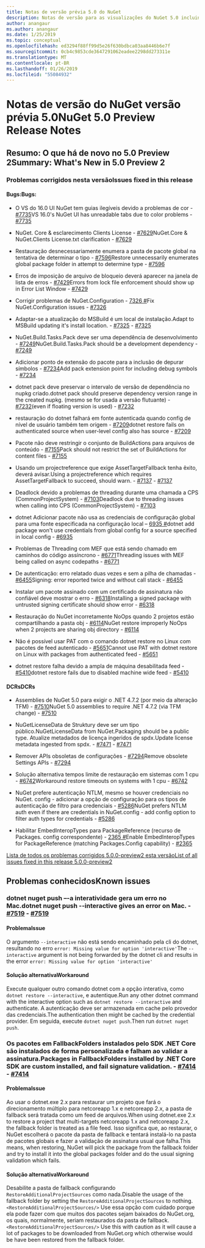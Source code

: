 ```yaml
---
title: Notas de versão prévia 5.0 do NuGet
description: Notas de versão para as visualizações do NuGet 5.0 incluindo problemas conhecidos, correções de bug, novos recursos e DCRs.
author: anangaur
ms.author: anangaur
ms.date: 1/25/2019
ms.topic: conceptual
ms.openlocfilehash: ed3294f88ff99d5e26f630bdbca03aa8446b6e7f
ms.sourcegitcommit: 0cb4c9853cde3647291062eadee2298dd273311e
ms.translationtype: MT
ms.contentlocale: pt-BR
ms.lasthandoff: 01/26/2019
ms.locfileid: "55084932"
---
```

# <a name="nuget-50-preview-release-notes"></a><span data-ttu-id="ad52e-103">Notas de versão do NuGet versão prévia 5.0</span><span class="sxs-lookup"><span data-stu-id="ad52e-103">NuGet 5.0 Preview Release Notes</span></span>

## <a name="summary-whats-new-in-50-preview-2"></a><span data-ttu-id="ad52e-104">Resumo: O que há de novo no 5.0 Preview 2</span><span class="sxs-lookup"><span data-stu-id="ad52e-104">Summary: What's New in 5.0 Preview 2</span></span>

### <a name="issues-fixed-in-this-release"></a><span data-ttu-id="ad52e-105">Problemas corrigidos nesta versão</span><span class="sxs-lookup"><span data-stu-id="ad52e-105">Issues fixed in this release</span></span>

#### <a name="bugs"></a><span data-ttu-id="ad52e-106">Bugs:</span><span class="sxs-lookup"><span data-stu-id="ad52e-106">Bugs:</span></span>

* <span data-ttu-id="ad52e-107">O VS do 16.0 UI NuGet tem guias ilegíveis devido a problemas de cor - [#7735](https://github.com/NuGet/Home/issues/7735)</span><span class="sxs-lookup"><span data-stu-id="ad52e-107">VS 16.0's NuGet UI has unreadable tabs due to color problems - [#7735](https://github.com/NuGet/Home/issues/7735)</span></span>

* <span data-ttu-id="ad52e-108">NuGet. Core & esclarecimento Clients License - [#7629](https://github.com/NuGet/Home/issues/7629)</span><span class="sxs-lookup"><span data-stu-id="ad52e-108">NuGet.Core & NuGet.Clients License.txt clarification - [#7629](https://github.com/NuGet/Home/issues/7629)</span></span>

* <span data-ttu-id="ad52e-109">Restauração desnecessariamente enumera a pasta de pacote global na tentativa de determinar o tipo - [#7596](https://github.com/NuGet/Home/issues/7596)</span><span class="sxs-lookup"><span data-stu-id="ad52e-109">Restore unnecessarily enumerates global package folder in attempt to determine type - [#7596](https://github.com/NuGet/Home/issues/7596)</span></span>

* <span data-ttu-id="ad52e-110">Erros de imposição de arquivo de bloqueio deverá aparecer na janela de lista de erros - [#7429](https://github.com/NuGet/Home/issues/7429)</span><span class="sxs-lookup"><span data-stu-id="ad52e-110">Errors from lock file enforcement should show up in Error List Window - [#7429](https://github.com/NuGet/Home/issues/7429)</span></span>

* <span data-ttu-id="ad52e-111">Corrigir problemas de NuGet.Configuration - [7326 #](https://github.com/NuGet/Home/issues/7326)</span><span class="sxs-lookup"><span data-stu-id="ad52e-111">Fix NuGet.Configuration issues - [#7326](https://github.com/NuGet/Home/issues/7326)</span></span>

* <span data-ttu-id="ad52e-112">Adaptar-se a atualização do MSBuild é um local de instalação.</span><span class="sxs-lookup"><span data-stu-id="ad52e-112">Adapt to MSBuild updating it's install location.</span></span><span data-ttu-id="ad52e-113">  - [#7325](https://github.com/NuGet/Home/issues/7325)</span><span class="sxs-lookup"><span data-stu-id="ad52e-113">  - [#7325](https://github.com/NuGet/Home/issues/7325)</span></span>

* <span data-ttu-id="ad52e-114">NuGet.Build.Tasks.Pack deve ser uma dependência de desenvolvimento - [#7249](https://github.com/NuGet/Home/issues/7249)</span><span class="sxs-lookup"><span data-stu-id="ad52e-114">NuGet.Build.Tasks.Pack should be a development dependency - [#7249](https://github.com/NuGet/Home/issues/7249)</span></span>

* <span data-ttu-id="ad52e-115">Adicionar ponto de extensão do pacote para a inclusão de depurar símbolos - [#7234](https://github.com/NuGet/Home/issues/7234)</span><span class="sxs-lookup"><span data-stu-id="ad52e-115">Add pack extension point for including debug symbols - [#7234](https://github.com/NuGet/Home/issues/7234)</span></span>

* <span data-ttu-id="ad52e-116">dotnet pack deve preservar o intervalo de versão de dependência no nupkg criado.</span><span class="sxs-lookup"><span data-stu-id="ad52e-116">dotnet pack should preserve dependency version range in the created nupkg.</span></span> <span data-ttu-id="ad52e-117">(mesmo se for usada a versão flutuante) - [#7232](https://github.com/NuGet/Home/issues/7232)</span><span class="sxs-lookup"><span data-stu-id="ad52e-117">(even if floating version is used) - [#7232](https://github.com/NuGet/Home/issues/7232)</span></span>

* <span data-ttu-id="ad52e-118">restauração do dotnet falhará em fonte autenticada quando config de nível de usuário também tem origem - [#7209](https://github.com/NuGet/Home/issues/7209)</span><span class="sxs-lookup"><span data-stu-id="ad52e-118">dotnet restore fails on authenticated source when user-level config also has source - [#7209](https://github.com/NuGet/Home/issues/7209)</span></span>

* <span data-ttu-id="ad52e-119">Pacote não deve restringir o conjunto de BuildActions para arquivos de conteúdo - [#7155](https://github.com/NuGet/Home/issues/7155)</span><span class="sxs-lookup"><span data-stu-id="ad52e-119">Pack should not restrict the set of BuildActions for content files - [#7155](https://github.com/NuGet/Home/issues/7155)</span></span>

* <span data-ttu-id="ad52e-120">Usando um projectreference que exige AssetTargetFallback tenha êxito, deverá avisar.</span><span class="sxs-lookup"><span data-stu-id="ad52e-120">Using a projectreference which requires AssetTargetFallback to succeed, should warn.</span></span><span data-ttu-id="ad52e-121"> - [#7137](https://github.com/NuGet/Home/issues/7137)</span><span class="sxs-lookup"><span data-stu-id="ad52e-121"> - [#7137](https://github.com/NuGet/Home/issues/7137)</span></span>

* <span data-ttu-id="ad52e-122">Deadlock devido a problemas de threading durante uma chamada a CPS (CommonProjectSystem) - [#7103](https://github.com/NuGet/Home/issues/7103)</span><span class="sxs-lookup"><span data-stu-id="ad52e-122">Deadlock due to threading issues when calling into CPS (CommonProjectSystem) - [#7103](https://github.com/NuGet/Home/issues/7103)</span></span>

* <span data-ttu-id="ad52e-123">dotnet Adicionar pacote não usa as credenciais de configuração global para uma fonte especificada na configuração local – [6935 #](https://github.com/NuGet/Home/issues/6935)</span><span class="sxs-lookup"><span data-stu-id="ad52e-123">dotnet add package won't use credentials from global config for a source specified in local config - [#6935](https://github.com/NuGet/Home/issues/6935)</span></span>

* <span data-ttu-id="ad52e-124">Problemas de Threading com MEF que está sendo chamado em caminhos do código assíncrono - [#6771](https://github.com/NuGet/Home/issues/6771)</span><span class="sxs-lookup"><span data-stu-id="ad52e-124">Threading issues with MEF being called on async codepaths - [#6771](https://github.com/NuGet/Home/issues/6771)</span></span>

* <span data-ttu-id="ad52e-125">De autenticação: erro relatado duas vezes e sem a pilha de chamadas - [#6455](https://github.com/NuGet/Home/issues/6455)</span><span class="sxs-lookup"><span data-stu-id="ad52e-125">Signing:  error reported twice and without call stack - [#6455](https://github.com/NuGet/Home/issues/6455)</span></span>

* <span data-ttu-id="ad52e-126">Instalar um pacote assinado com um certificado de assinatura não confiável deve mostrar o erro - [#6318](https://github.com/NuGet/Home/issues/6318)</span><span class="sxs-lookup"><span data-stu-id="ad52e-126">Installing a signed package with untrusted signing certificate should show error - [#6318](https://github.com/NuGet/Home/issues/6318)</span></span>

* <span data-ttu-id="ad52e-127">Restauração do NuGet incorretamente NoOps quando 2 projetos estão compartilhando a pasta obj - [#6114](https://github.com/NuGet/Home/issues/6114)</span><span class="sxs-lookup"><span data-stu-id="ad52e-127">NuGet restore improperly NoOps when 2 projects are sharing obj directory - [#6114](https://github.com/NuGet/Home/issues/6114)</span></span>

* <span data-ttu-id="ad52e-128">Não é possível usar PAT com o comando dotnet restore no Linux com pacotes de feed autenticado - [#5651](https://github.com/NuGet/Home/issues/5651)</span><span class="sxs-lookup"><span data-stu-id="ad52e-128">Cannot use PAT with dotnet restore on Linux with packages from authenticated feed - [#5651](https://github.com/NuGet/Home/issues/5651)</span></span>

* <span data-ttu-id="ad52e-129">dotnet restore falha devido a ampla de máquina desabilitada feed - [#5410](https://github.com/NuGet/Home/issues/5410)</span><span class="sxs-lookup"><span data-stu-id="ad52e-129">dotnet restore fails due to disabled machine wide feed - [#5410](https://github.com/NuGet/Home/issues/5410)</span></span>

#### <a name="dcrs"></a><span data-ttu-id="ad52e-130">DCRs</span><span class="sxs-lookup"><span data-stu-id="ad52e-130">DCRs</span></span>

* <span data-ttu-id="ad52e-131">Assemblies de NuGet 5.0 para exigir o .NET 4.7.2 (por meio da alteração TFM) - [#7510](https://github.com/NuGet/Home/issues/7510)</span><span class="sxs-lookup"><span data-stu-id="ad52e-131">NuGet 5.0 assemblies to require .NET 4.7.2 (via TFM change) - [#7510](https://github.com/NuGet/Home/issues/7510)</span></span>

* <span data-ttu-id="ad52e-132">NuGetLicenseData de Struktury deve ser um tipo público.</span><span class="sxs-lookup"><span data-stu-id="ad52e-132">NuGetLicenseData from NuGet.Packaging should be a public type.</span></span> <span data-ttu-id="ad52e-133">Atualize metadados de licença ingeridos de spdx.</span><span class="sxs-lookup"><span data-stu-id="ad52e-133">Update license metadata ingested from spdx.</span></span><span data-ttu-id="ad52e-134"> - [#7471](https://github.com/NuGet/Home/issues/7471)</span><span class="sxs-lookup"><span data-stu-id="ad52e-134"> - [#7471](https://github.com/NuGet/Home/issues/7471)</span></span>

* <span data-ttu-id="ad52e-135">Remover APIs obsoletas de configurações - [#7294](https://github.com/NuGet/Home/issues/7294)</span><span class="sxs-lookup"><span data-stu-id="ad52e-135">Remove obsolete Settings APIs - [#7294](https://github.com/NuGet/Home/issues/7294)</span></span>

* <span data-ttu-id="ad52e-136">Solução alternativa tempos limite de restauração em sistemas com 1 cpu - [#6742](https://github.com/NuGet/Home/issues/6742)</span><span class="sxs-lookup"><span data-stu-id="ad52e-136">Workaround restore timeouts on systems with 1 cpu - [#6742](https://github.com/NuGet/Home/issues/6742)</span></span>

* <span data-ttu-id="ad52e-137">NuGet prefere autenticação NTLM, mesmo se houver credenciais no NuGet. config - adicionar a opção de configuração para os tipos de autenticação de filtro para credenciais - [#5286](https://github.com/NuGet/Home/issues/5286)</span><span class="sxs-lookup"><span data-stu-id="ad52e-137">NuGet prefers NTLM auth even if there are credentials in NuGet.config - add config option to filter auth types for credentials - [#5286](https://github.com/NuGet/Home/issues/5286)</span></span>

* <span data-ttu-id="ad52e-138">Habilitar EmbedInteropTypes para PackageReference (recurso de Packages. config correspondente) - [2365 #](https://github.com/NuGet/Home/issues/2365)</span><span class="sxs-lookup"><span data-stu-id="ad52e-138">Enable EmbedInteropTypes for PackageReference (matching Packages.Config capability) - [#2365](https://github.com/NuGet/Home/issues/2365)</span></span>

[<span data-ttu-id="ad52e-139">Lista de todos os problemas corrigidos 5.0.0-preview2 esta versão</span><span class="sxs-lookup"><span data-stu-id="ad52e-139">List of all issues fixed in this release 5.0.0-preview2</span></span>](https://github.com/NuGet/Home/issues?q=is%3Aissue+is%3Aclosed+milestone%3A%224.9.2")


## <a name="known-issues"></a><span data-ttu-id="ad52e-140">Problemas conhecidos</span><span class="sxs-lookup"><span data-stu-id="ad52e-140">Known issues</span></span>

### <a name="dotnet-nuget-push---interactive-gives-an-error-on-mac---7519httpsgithubcomnugethomeissues7519"></a><span data-ttu-id="ad52e-141">dotnet nuget push –-a interatividade gera um erro no Mac.</span><span class="sxs-lookup"><span data-stu-id="ad52e-141">dotnet nuget push --interactive gives an error on Mac.</span></span><span data-ttu-id="ad52e-142"> - [#7519](https://github.com/NuGet/Home/issues/7519)</span><span class="sxs-lookup"><span data-stu-id="ad52e-142"> - [#7519](https://github.com/NuGet/Home/issues/7519)</span></span>

#### <a name="issue"></a><span data-ttu-id="ad52e-143">Problema</span><span class="sxs-lookup"><span data-stu-id="ad52e-143">Issue</span></span>
<span data-ttu-id="ad52e-144">O argumento `--interactive` não está sendo encaminhado pela cli do dotnet, resultando no erro `error: Missing value for option 'interactive'`</span><span class="sxs-lookup"><span data-stu-id="ad52e-144">The `--interactive` argument is not being forwarded by the dotnet cli and results in the error `error: Missing value for option 'interactive'`</span></span>

#### <a name="workaround"></a><span data-ttu-id="ad52e-145">Solução alternativa</span><span class="sxs-lookup"><span data-stu-id="ad52e-145">Workaround</span></span>
<span data-ttu-id="ad52e-146">Execute qualquer outro comando dotnet com a opção interativa, como `dotnet restore --interactive`, e autentique.</span><span class="sxs-lookup"><span data-stu-id="ad52e-146">Run any other dotnet command with the interactive option such as `dotnet restore --interactive` and authenticate.</span></span> <span data-ttu-id="ad52e-147">A autenticação deve ser armazenada em cache pelo provedor das credenciais.</span><span class="sxs-lookup"><span data-stu-id="ad52e-147">The authentication then might be cached by the credential provider.</span></span> <span data-ttu-id="ad52e-148">Em seguida, execute `dotnet nuget push`.</span><span class="sxs-lookup"><span data-stu-id="ad52e-148">Then run `dotnet nuget push`.</span></span>

### <a name="packages-in-fallbackfolders-installed-by-net-core-sdk-are-custom-installed-and-fail-signature-validation---7414httpsgithubcomnugethomeissues7414"></a><span data-ttu-id="ad52e-149">Os pacotes em FallbackFolders instalados pelo SDK .NET Core são instalados de forma personalizada e falham ao validar a assinatura.</span><span class="sxs-lookup"><span data-stu-id="ad52e-149">Packages in FallbackFolders installed by .NET Core SDK are custom installed, and fail signature validation.</span></span><span data-ttu-id="ad52e-150"> - [#7414](https://github.com/NuGet/Home/issues/7414)</span><span class="sxs-lookup"><span data-stu-id="ad52e-150"> - [#7414](https://github.com/NuGet/Home/issues/7414)</span></span>

#### <a name="issue"></a><span data-ttu-id="ad52e-151">Problema</span><span class="sxs-lookup"><span data-stu-id="ad52e-151">Issue</span></span>
<span data-ttu-id="ad52e-152">Ao usar o dotnet.exe 2.x para restaurar um projeto que fará o direcionamento múltiplo para netcoreapp 1.x e netcoreapp 2.x, a pasta de fallback será tratada como um feed de arquivos.</span><span class="sxs-lookup"><span data-stu-id="ad52e-152">When using dotnet.exe 2.x to restore a project that multi-targets netcoreapp 1.x and netcoreapp 2.x, the fallback folder is treated as a file feed.</span></span> <span data-ttu-id="ad52e-153">Isso significa que, ao restaurar, o NuGet escolherá o pacote da pasta de fallback e tentará instalá-lo na pasta de pacotes globais e fazer a validação de assinatura usual que falha.</span><span class="sxs-lookup"><span data-stu-id="ad52e-153">This means, when restoring, NuGet will pick the package from the fallback folder and try to install it into the global packages folder and do the usual signing validation which fails.</span></span>

#### <a name="workaround"></a><span data-ttu-id="ad52e-154">Solução alternativa</span><span class="sxs-lookup"><span data-stu-id="ad52e-154">Workaround</span></span>
<span data-ttu-id="ad52e-155">Desabilite a pasta de fallback configurando `RestoreAdditionalProjectSources` como nada.</span><span class="sxs-lookup"><span data-stu-id="ad52e-155">Disable the usage of the fallback folder by setting the `RestoreAdditionalProjectSources` to nothing.</span></span> <span data-ttu-id="ad52e-156">`<RestoreAdditionalProjectSources/>` Use essa opção com cuidado porque ela pode fazer com que muitos dos pacotes sejam baixados do NuGet.org, os quais, normalmente, seriam restaurados da pasta de fallback.</span><span class="sxs-lookup"><span data-stu-id="ad52e-156">`<RestoreAdditionalProjectSources/>` Use this with caution as it will cause a lot of packages to be downloaded from NuGet.org which otherwise would be have been restored from the fallback folder.</span></span>

